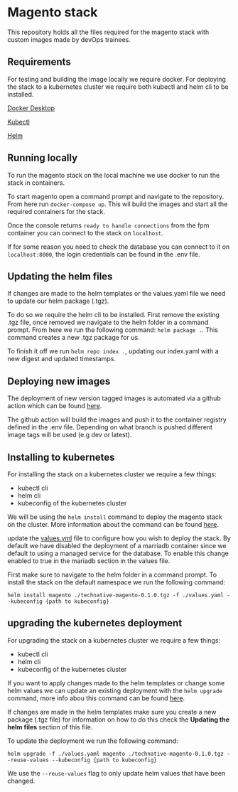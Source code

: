 # Magento stack

This repository holds all the files required for the magento stack with custom images made by devOps trainees.

## Requirements

For testing and building the image locally we require docker.
For deploying the stack to a kubernetes cluster we require both kubectl and helm cli to be installed.

[Docker Desktop](https://www.docker.com/products/docker-desktop/)

[Kubectl](https://kubernetes.io/docs/tasks/tools/)

[Helm](https://helm.sh/docs/intro/install/)

## Running locally

To run the magento stack on the local machine we use docker to run the stack in containers.

To start magento open a command prompt and navigate to the repository.
From here run ``` docker-compose up ```.
This wil build the images and start all the required containers for the stack.

Once the console returns ``` ready to handle connections ```  from the fpm container you can connect to the stack on ``` localhost ```.

If for some reason you need to check the database you can connect to it on
``` localhost:8000 ```, the login credentials can be found in the .env file.


## Updating the helm files

If changes are made to the helm templates or the values.yaml file we need to update our helm package (.tgz).

To do so we require the helm cli to be installed.
First remove the existing .tgz file, once removed we navigate to the helm folder in a command prompt.
From here we run the following command: ``` helm package . ```. This command creates a new .tgz package for us.

To finish it off we run ``` helm repo index . ```, updating our index.yaml with a new digest and updated timestamps. 

## Deploying new images

The deployment of new version tagged images is automated via a github action which can be found <a href="https://github.com/TechNative-B-V/magento/blob/master/.github/workflows/ImagePublish.yml" target="_blank">here</a>.

The github action will build the images and push it to the container registry defined in the .env file.
Depending on what branch is pushed different image tags will be used (e.g dev or latest).


## Installing to kubernetes

For installing the stack on a kubernetes cluster we require a few things:

* kubectl cli
* helm cli
* kubeconfig of the kubernetes cluster

We will be using the ``` helm install ``` command to deploy the magento stack on the cluster. More information about the command can be found [here](https://helm.sh/docs/helm/helm_install/).

update the [values.yml](https://github.com/TechNative-B-V/magento/blob/master/helm/values.yaml) file to configure how you wish to deploy the stack. By default we have disabled the deployment of a marriadb container since we default to using a managed service for the database.
To enable this change enabled to true in the mariadb section in the values file.

First make sure to navigate to the helm folder in a command prompt.
To install the stack on the default namespace we run the following command:

``` helm install magento ./technative-magento-0.1.0.tgz -f ./values.yaml --kubeconfig {path to kubeconfig} ```

## upgrading the kubernetes deployment

For upgrading the stack on a kubernetes cluster we require a few things:

* kubectl cli
* helm cli
* kubeconfig of the kubernetes cluster

If you want to apply changes made to the helm templates or change some helm values we can update an existing deployment with the ``` helm upgrade ``` command, more info abou this command can be found [here](https://helm.sh/docs/helm/helm_upgrade/).

If changes are made in the helm templates make sure you create a new package (.tgz file) for information on how to do this check the **Updating the helm files** section of this file.

To update the deployment we run the following command:

``` helm upgrade -f ./values.yaml magento ./technative-magento-0.1.0.tgz --reuse-values --kubeconfig {path to kubeconfig} ```

We use the ``` --reuse-values ``` flag to only update helm values that have been changed.

